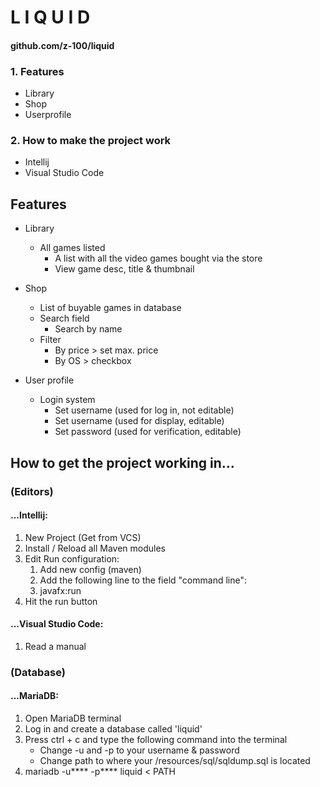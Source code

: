# L I Q U I D
#### github.com/z-100/liquid
### 1. Features
* Library
* Shop
* Userprofile
### 2. How to make the project work
* Intellij
* Visual Studio Code

## Features
* Library
  * All games listed
    * A list with all the video games bought via the store
    * View game desc, title & thumbnail 
    
* Shop
  * List of buyable games in database
  * Search field
    * Search by name
  * Filter
    * By price > set max. price
    * By OS > checkbox
    
* User profile
  * Login system
    * Set username (used for log in, not editable)
    * Set username (used for display, editable)
    * Set password (used for verification, editable)
    
## How to get the project working in...
### (Editors)
#### ...Intellij:
1. New Project (Get from VCS)
2. Install / Reload all Maven modules
3. Edit Run configuration:
    1. Add new config (maven)
    2. Add the following line to the field "command line":
    3. javafx:run
4. Hit the run button

#### ...Visual Studio Code:
1. Read a manual
### (Database)
#### ...MariaDB:
1. Open MariaDB terminal
2. Log in and create a database called 'liquid'
3. Press ctrl + c and type the following command into the terminal 
   - Change -u and -p to your username & password
   - Change path to where your /resources/sql/sqldump.sql is located
4. mariadb -u**** -p**** liquid < PATH
